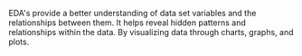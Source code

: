 EDA's provide a better understanding of data set variables and the relationships between them. It helps reveal hidden patterns and relationships within the data. By visualizing 
data through charts, graphs, and plots.
